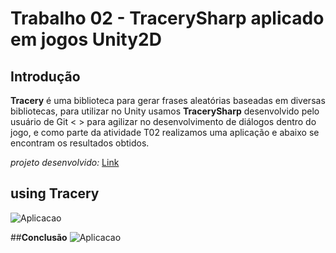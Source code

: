 # Trabalho 02 - TracerySharp aplicado em jogos Unity2D

## **Introdução**
**Tracery** é uma biblioteca para gerar frases aleatórias baseadas em diversas bibliotecas, para utilizar no Unity usamos **TracerySharp** desenvolvido pelo usuário de Git < > para agilizar no desenvolvimento de diálogos dentro do jogo, e como parte da atividade T02 realizamos uma aplicação e abaixo se encontram os resultados obtidos.

_projeto desenvolvido:_ [Link]()

## **using Tracery**
![Aplicacao](TE02Screenshots/T02.PNG "Dialogo Inicial")



##**Conclusão** 
![Aplicacao](TE02Screenshots/T02-01.PNG "Resposta obtida")


